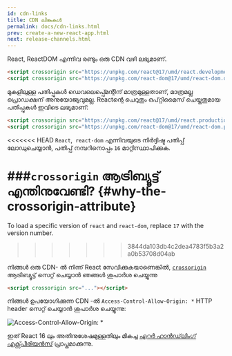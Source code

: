 ```yaml
---
id: cdn-links
title: CDN ലിങ്കുകൾ
permalink: docs/cdn-links.html
prev: create-a-new-react-app.html
next: release-channels.html
---
```



React, ReactDOM എന്നിവ രണ്ടും ഒരു CDN വഴി ലഭ്യമാണ്.

```html
<script crossorigin src="https://unpkg.com/react@17/umd/react.development.js"></script>
<script crossorigin src="https://unpkg.com/react-dom@17/umd/react-dom.development.js"></script>
```

മുകളിലുള്ള പതിപ്പുകൾ ‍ഡെവലെപ്പ്മെന്റിന് മാത്രമുള്ളതാണ്, മാത്രമല്ല പ്രൊഡക്ഷന്  അനുയോജ്യവുമല്ല. Reactന്റെ ചെറുതും ഒപ്റ്റിമൈസ് ചെയ്തതുമായ പതിപ്പുകൾ ഇവിടെ ലഭ്യമാണ്:

```html
<script crossorigin src="https://unpkg.com/react@17/umd/react.production.min.js"></script>
<script crossorigin src="https://unpkg.com/react-dom@17/umd/react-dom.production.min.js"></script>
```

<<<<<<< HEAD
`React`,` react-dom` എന്നിവയുടെ നിർദ്ദിഷ്ട പതിപ്പ് ലോഡുചെയ്യാൻ, പതിപ്പ് നമ്പറിനൊപ്പം `16` മാറ്റിസ്ഥാപിക്കുക.

###`crossorigin` ആട്രിബ്യൂട്ട് എന്തിനുവേണ്ടി? {#why-the-crossorigin-attribute}
=======
To load a specific version of `react` and `react-dom`, replace `17` with the version number.
>>>>>>> 3844da103db4c2dea4783f5b3a2a0b53708d04ab


നിങ്ങൾ ഒരു CDN- ൽ നിന്ന് React സേവിക്കുകയാണെങ്കിൽ, [`crossorigin`](https://developer.mozilla.org/en-US/docs/Web/HTML/CORS_settings_attributes) ആട്രിബ്യൂട്ട് സെറ്റ് ചെയ്യാൻ ഞങ്ങൾ ശുപാർശ ചെയ്യുന്നു

```html
<script crossorigin src="..."></script>
```

നിങ്ങൾ ഉപയോഗിക്കുന്ന CDN -ൽ `Access-Control-Allow-Origin: *` HTTP header  സെറ്റ് ചെയ്യാൻ  ശുപാർശ ചെയ്യുന്നു:

![Access-Control-Allow-Origin: *](../images/docs/cdn-cors-header.png)

ഇത് React 16 ലും അതിനുശേഷമുള്ളതിലും മികച്ച [എറർ ഹാൻഡ്‌ലിംഗ് എക്സ്പീരിയൻസ്](/blog/2017/07/26/error-handling-in-react-16.html) പ്രാപ്തമാക്കുന്നു.
